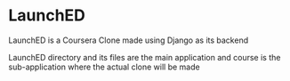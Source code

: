 # LaunchED
LaunchED is a Coursera Clone made using Django as its backend

LaunchED directory and its files are the main application and course is the sub-application where the actual clone will be made

